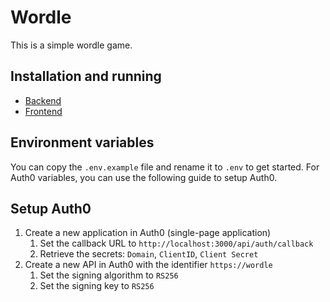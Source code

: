 # Wordle

This is a simple wordle game.

## Installation and running
- [Backend](./backend/README.md)
- [Frontend](./frontend/README.md)

## Environment variables

You can copy the `.env.example` file and rename it to `.env` to get started. For Auth0 variables, you can use the following guide to setup Auth0.

## Setup Auth0

1. Create a new application in Auth0 (single-page application)
   1. Set the callback URL to `http://localhost:3000/api/auth/callback`
   2. Retrieve the secrets: `Domain`, `ClientID`, `Client Secret`
2. Create a new API in Auth0 with the identifier `https://wordle`
   1. Set the signing algorithm to `RS256`
   2. Set the signing key to `RS256`
